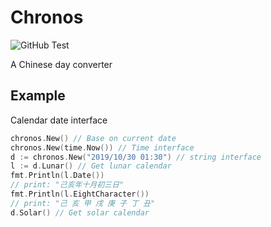 # Chronos

![GitHub Test](https://github.com/festum/chronos/workflows/Test/badge.svg)

A Chinese day converter

## Example

Calendar date interface

```go
chronos.New() // Base on current date
chronos.New(time.Now()) // Time interface
d := chronos.New("2019/10/30 01:30") // string interface
l := d.Lunar() // Get lunar calendar
fmt.Println(l.Date())
// print: "己亥年十月初三日"
fmt.Println(l.EightCharacter())
// print: "己 亥 甲 戌 庚 子 丁 丑"
d.Solar() // Get solar calendar
```
